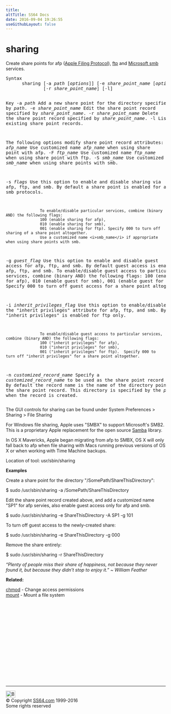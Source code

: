 ```yaml
---
title:
altTitle: SS64 Docs
date: 2016-09-04 19:26:55
useGithubLayout: false
---
```

<!-- #BeginLibraryItem "/Library/head_osx.lbi" --><!-- #EndLibraryItem -->
<h1>sharing</h1> 
<p>Create share points for afp (<a href="https://en.wikipedia.org/wiki/Apple_Filing_Protocol">Apple Filing Protocol</a>), <a href="ftp.html">ftp</a> and <a href="https://msdn.microsoft.com/en-gb/library/windows/desktop/aa365233(v=vs.85).aspx">Microsoft smb</a> services.</p>
<pre>Syntax
      sharing [-a <i>path</i> [<i>options</i>]] [-e <i>share_point_name</i> [<i>options</i>]]
              [-r <i>share_point_name</i>] [-l]

Key
   -a <i>path</i>              Add a new share point for the directory specified by <i>path</i>.
   -e <i>share_point_name</i>  Edit the share point record specified by <i>share_point_name</i>.
   -r <i>share_point_name</i>  Delete the share point record specified by <i>share_point_name</i>.
   -l                   List all existing share point records.

 The following options modify share point record attributes:
   -A <i>afp_name</i>     Use customized name <i>afp_name</i> when using share point with afp.
   -F <i>ftp_name</i>     Use customized name <i>ftp_name</i> when using share point with ftp.
   -S <i>smb_name</i>     Use customized name <i>smb_name</i> when using share points with smb.

   -s <i>flags</i>        Use this option to enable and disable sharing via afp, ftp, and smb.
                   By default a share point is enabled for afp, ftp, and smb protocols.

                   To enable/disable particular services, combine (binary AND) the following flags:
                   100 (enable sharing for afp), 
                   010 (enable sharing for smb), 
                   001 (enable sharing for ftp). Specify 000 to turn off sharing of a share point altogether.
                   Use a customized name <i>smb_name</i> if appropriate when using share points with smb.

   -g <i>guest_flag</i>   Use this option to enable and disable guest access for afp, ftp, and smb.
                   By default guest access is enabled for afp, ftp, and smb.
                   To enable/disable guest access to particular services, combine (binary AND) the following flags:
                   100  (enable guest for afp),
                   010 (enable guest for smb), 
                   001 (enable guest for ftp). Specify 000 to turn off guest access for a share point altogether.

   -i <i>inherit_privileges_flag</i>
                   Use this option to enable/disable the "inherit privileges" attribute for afp, ftp, and smb.
                   By default "inherit privileges" is enabled for ftp only.

                   To enable/disable guest access to particular services, combine (binary AND) the following flags:
                   100 ("inherit privileges" for afp),
                   010 ("inherit privileges" for smb), 
                   001 ("inherit privileges" for ftp).  Specify 000 to turn off "inherit privileges" for a share point altogether.

   -n <i>customized_record_name</i>
                   Specify a <i>customized_record_name</i> to be used as the share point record name.
                   By default the record name is the name of the directory pointed to by the share point record.
                   This directory is specified by the <i>path</i> when the record is created.
</pre>
<p>The GUI controls for sharing can be found under System Preferences &gt; Sharing &gt; File Sharing</p>
<p>For Windows file sharing, Apple uses "SMBX" to support  Microsoft's SMB2. This is a proprietary Apple replacement for the open source <a href="https://en.wikipedia.org/wiki/Samba_(software)">Samba</a> library.</p>
<p>In OS X Mavericks, Apple  began migrating from afp to  SMBX, OS X will only fall back to afp when file sharing with Macs running previous versions of OS X or when working with Time Machine backups.</p>
<p> Location of tool: <span class="code">usr/sbin/sharing</span></p>
<p><b>Examples</b></p>
<p>Create a share point for the directory      "/SomePath/ShareThisDirectory":</p>
<p class="code">$ sudo /usr/sbin/sharing -a /SomePath/ShareThisDirectory</p>
<p>Edit the share point record created above,      and add a customized name "SP1" for afp servies, also enable guest access      only for afp and smb.</p>
<p class="code">$ sudo /usr/sbin/sharing -e ShareThisDirectory -A SP1 -g 101</p>
<p>To turn off guest access to the newly-created share:</p>
<p class="code">$ sudo /usr/sbin/sharing -e ShareThisDirectory -g 000</p>
<p>Remove the share entirely:</p>
<p class="code">$ sudo /usr/sbin/sharing -r ShareThisDirectory</p>
<p class="quote"><i>“Plenty of people miss their share of happiness, not because they never found it, but because they didn't stop to enjoy it.” ~ William Feather</i></p>
<p><b>Related:</b></p>
<p><a href="chmod.html">chmod</a> - Change access permissions<br>
<a href="mount.html">mount</a> - Mount a file system</p>
<!-- #BeginLibraryItem "/Library/foot_osx.lbi" --><p>
<!-- OSX300 -->
<ins class="adsbygoogle" style="display:inline-block;width:300px;height:250px" data-ad-client="ca-pub-6140977852749469" data-ad-slot="1823340303"></ins>
<script>
(adsbygoogle = window.adsbygoogle || []).push({});
</script></p>
<hr>
<div id="bl" class="footer"><a href="sharing.html#"><img src="../images/top.png" width="30" height="22" alt="Back to the Top"></a></div>
<div id="br" class="footer, tagline">© Copyright <a href="../index.html">SS64.com</a> 1999-2016<br>
Some rights reserved</div><!-- #EndLibraryItem -->
